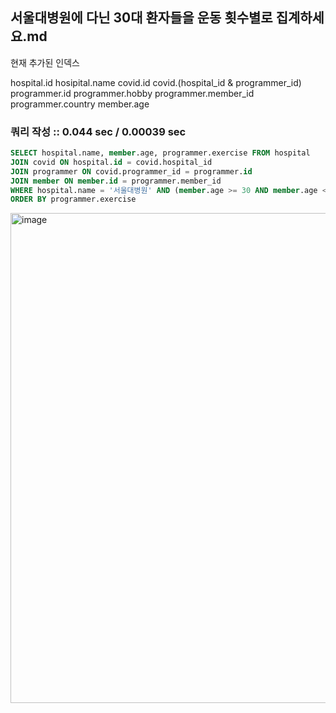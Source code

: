 ## 서울대병원에 다닌 30대 환자들을 운동 횟수별로 집계하세요.md

현재 추가된 인덱스

hospital.id
hosipital.name
covid.id
covid.(hospital_id & programmer_id)
programmer.id
programmer.hobby
programmer.member_id
programmer.country
member.age

### 쿼리 작성 :: 0.044 sec / 0.00039 sec

```SQL
SELECT hospital.name, member.age, programmer.exercise FROM hospital
JOIN covid ON hospital.id = covid.hospital_id
JOIN programmer ON covid.programmer_id = programmer.id
JOIN member ON member.id = programmer.member_id
WHERE hospital.name = '서울대병원' AND (member.age >= 30 AND member.age < 40)
ORDER BY programmer.exercise
```

<img width="784" alt="image" src="https://user-images.githubusercontent.com/46060746/142198987-f450d059-0932-486d-a93b-85713ac763ff.png">
